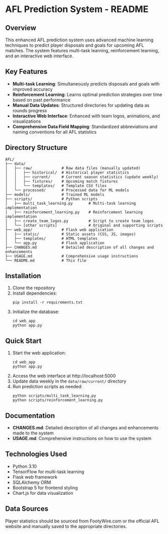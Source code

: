 # AFL Prediction System - README

## Overview

This enhanced AFL prediction system uses advanced machine learning techniques to predict player disposals and goals for upcoming AFL matches. The system features multi-task learning, reinforcement learning, and an interactive web interface.

## Key Features

- **Multi-task Learning**: Simultaneously predicts disposals and goals with improved accuracy
- **Reinforcement Learning**: Learns optimal prediction strategies over time based on past performance
- **Manual Data Updates**: Structured directories for updating data as rounds progress
- **Interactive Web Interface**: Enhanced with team logos, animations, and visualizations
- **Comprehensive Data Field Mapping**: Standardized abbreviations and naming conventions for all AFL statistics

## Directory Structure

```
AFL/
├── data/
│   ├── raw/             # Raw data files (manually updated)
│   │   ├── historical/  # Historical player statistics
│   │   ├── current/     # Current season statistics (update weekly)
│   │   ├── fixtures/    # Upcoming match fixtures
│   │   └── templates/   # Template CSV files
│   └── processed/       # Processed data for ML models
├── models/              # Trained ML models
├── scripts/             # Python scripts
│   ├── multi_task_learning.py       # Multi-task learning implementation
│   ├── reinforcement_learning.py    # Reinforcement learning implementation
│   ├── create_team_logos.py         # Script to create team logos
│   └── [other scripts]              # Original and supporting scripts
├── web_app/             # Flask web application
│   ├── static/          # Static assets (CSS, JS, images)
│   ├── templates/       # HTML templates
│   └── app.py           # Flask application
├── CHANGES.md           # Detailed description of all changes and enhancements
├── USAGE.md             # Comprehensive usage instructions
└── README.md            # This file
```

## Installation

1. Clone the repository
2. Install dependencies:
   ```
   pip install -r requirements.txt
   ```
3. Initialize the database:
   ```
   cd web_app
   python app.py
   ```

## Quick Start

1. Start the web application:
   ```
   cd web_app
   python app.py
   ```
2. Access the web interface at http://localhost:5000
3. Update data weekly in the `data/raw/current/` directory
4. Run prediction scripts as needed:
   ```
   python scripts/multi_task_learning.py
   python scripts/reinforcement_learning.py
   ```

## Documentation

- **CHANGES.md**: Detailed description of all changes and enhancements made to the system
- **USAGE.md**: Comprehensive instructions on how to use the system

## Technologies Used

- Python 3.10
- TensorFlow for multi-task learning
- Flask web framework
- SQLAlchemy ORM
- Bootstrap 5 for frontend styling
- Chart.js for data visualization

## Data Sources

Player statistics should be sourced from FootyWire.com or the official AFL website and manually saved to the appropriate directories.
